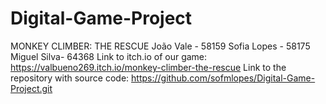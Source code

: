 # Digital-Game-Project

MONKEY CLIMBER: THE RESCUE
João Vale - 58159
Sofia Lopes - 58175
Miguel Silva- 64368
Link to itch.io of our game: https://valbueno269.itch.io/monkey-climber-the-rescue
Link to the repository with source code: https://github.com/sofmlopes/Digital-Game-Project.git